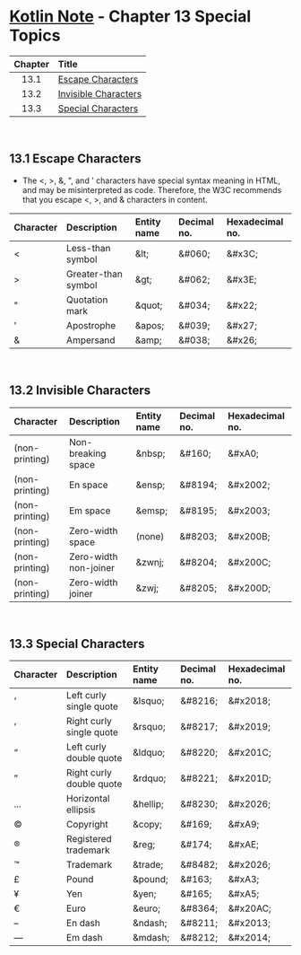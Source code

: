 # [Kotlin Note](../../README.md) - Chapter 13 Special Topics
| Chapter | Title |
| :-: | :- |
| 13.1 | [Escape Characters](#131-escape-characters) |
| 13.2 | [Invisible Characters](#132-invisible-characters) |
| 13.3 | [Special Characters](#133-special-characters) |

<br>

## 13.1 Escape Characters
- The <, >, &, ", and ' characters have special syntax meaning in HTML, and may be misinterpreted as code. Therefore, the W3C recommends that you escape <, >, and & characters in content.

| Character | Description | Entity name | Decimal no. | Hexadecimal no. |
| :-- | :-- | :-- | :-- | :-- |
| < | Less-than symbol | \&lt; | \&#060; | \&#x3C; |
| > | Greater-than symbol | \&gt; | \&#062; | \&#x3E; |
| " | Quotation mark | \&quot; | \&#034; | \&#x22; |
| ' | Apostrophe | \&apos; | \&#039; | \&#x27; |
| & | Ampersand | \&amp; | \&#038; | \&#x26; |

<br>

## 13.2 Invisible Characters
| Character | Description | Entity name | Decimal no. | Hexadecimal no. |
| :-- | :-- | :-- | :-- | :-- |
| (non-printing) | Non-breaking space | \&nbsp; | \&#160; | \&#xA0; |
| (non-printing) | En space | \&ensp; | \&#8194; | \&#x2002; |
| (non-printing) | Em space | \&emsp; | \&#8195; | \&#x2003; |
| (non-printing) | Zero-width space | (none) | \&#8203; | \&#x200B; |
| (non-printing) | Zero-width non-joiner | \&zwnj; | \&#8204; | \&#x200C; |
| (non-printing) | Zero-width joiner | \&zwj; | \&#8205; | \&#x200D; |

<br>

## 13.3 Special Characters
| Character | Description | Entity name | Decimal no. | Hexadecimal no. |
| :-- | :-- | :-- | :-- | :-- |
| ‘ | Left curly single quote | \&lsquo; | \&#8216; | \&#x2018; |
| ’ | Right curly single quote | \&rsquo; | \&#8217; | \&#x2019; |
| “ | Left curly double quote | \&ldquo; | \&#8220; | \&#x201C; |
| ” | Right curly double quote | \&rdquo; | \&#8221; | \&#x201D; |
| ... | Horizontal ellipsis | \&hellip; | \&#8230; | \&#x2026; |
| © | Copyright | \&copy; | \&#169; | \&#xA9; |
| ® | Registered trademark | \&reg; | \&#174; | \&#xAE; |
| ™ | Trademark | \&trade; | \&#8482; | \&#x2026; |
| £ | Pound | \&pound; | \&#163; | \&#xA3; |
| ¥ | Yen | \&yen; | \&#165; | \&#xA5; |
| € | Euro | \&euro; | \&#8364; | \&#x20AC; |
| – | En dash | \&ndash; | \&#8211; | \&#x2013; |
| — | Em dash | \&mdash; | \&#8212; | \&#x2014; |

<br>
